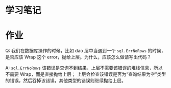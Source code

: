# 学习笔记


# 作业

Q: 我们在数据库操作的时候，比如 dao 层中当遇到一个 `sql.ErrNoRows` 的时候，是否应该 Wrap 这个 error，抛给上层。为什么，应该怎么做请写出代码？

A: `sql.ErrNoRows` 该错误是查询不到结果，上层不需要该错误的堆栈信息，所以不需要 Wrap，而是直接抛给上层；
    上层会检查该错误是否为“查询结果为空”类型的错误，然后吞掉该错误，其他类型的错误则继续抛给上层。